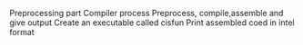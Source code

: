 Preprocessing  part
Compiler process
Preprocess,  compile,assemble and give output
Create  an executable called cisfun
Print assembled coed in intel format
